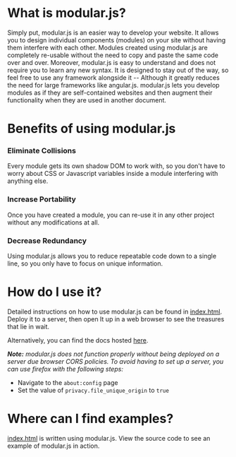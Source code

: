 # What is modular.js?

Simply put, modular.js is an easier way to develop your website. It allows you to design individual components (modules) on your site without having them interfere with each other. Modules created using modular.js are completely re-usable without the need to copy and paste the same code over and over. Moreover, modular.js is easy to understand and does not require you to learn any new syntax. It is designed to stay out of the way, so feel free to use any framework alongside it -- Although it greatly reduces the need for large frameworks like angular.js. modular.js lets you develop modules as if they are self-contained websites and then augment their functionality when they are used in another document.

# Benefits of using modular.js

### Eliminate Collisions

Every module gets its own shadow DOM to work with, so you don't have to worry about CSS or Javascript variables inside a module interfering with anything else.

### Increase Portability

Once you have created a module, you can re-use it in any other project without any modifications at all.

### Decrease Redundancy

Using modular.js allows you to reduce repeatable code down to a single line, so you only have to focus on unique information.

# How do I use it?

Detailed instructions on how to use modular.js can be found in [index.html](index.html). Deploy it to a server, then open It up in a web browser to see the treasures that lie in wait.

Alternatively, you can find the docs hosted [here](https://berrybuilder.com/modularjs).

_**Note:** modular.js does not function properly without being deployed on a server due browser CORS policies. To avoid having to set up a server, you can use firefox with the following steps:_

* Navigate to the `about:config` page
* Set the value of `privacy.file_unique_origin` to `true`

# Where can I find examples?

[index.html](index.html) is written using modular.js. View the source code to see an example of modular.js in action.
